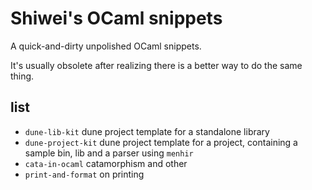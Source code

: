 
# Shiwei's OCaml snippets

A quick-and-dirty unpolished OCaml snippets.

It's usually obsolete after realizing there is a better way to do the same thing.

## list

- `dune-lib-kit` dune project template for a standalone library
- `dune-project-kit` dune project template for a project, containing a sample bin, lib and a parser using `menhir`
- `cata-in-ocaml` catamorphism and other
- `print-and-format` on printing